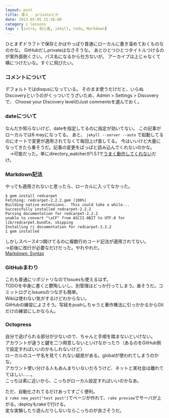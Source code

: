 ```yaml
---
layout: post
title: 導入 - privateとか
date: 2013-05-05 15:56:00
category : lessons
tags : [intro, 初心者, jekyll, todo, Markdown]
---
```


ひとまずドラフトで保存とかはやっぱり普通にローカルに書き溜めておくものなのかな。
GitHubだしprivateはなさそうな。
あとひとつひとつタイトルつけるのが案外面倒くさい。パス名になるから仕方ないが。
アーカイブは上じゃなくて横につけたいな。すぐに飛びたい。

### コメントについて
デフォルトではdisqusになっている。
そのまま使うだけだと、いらぬDiscoveryというのがくっついてうざいため、Admin > Settings > Discoveryで、
Choose your Discovery levelのJust commentsを選んでおく。

### dateについて
なんだか知らないけど、dateを指定してるのに指定が効いてない。
この記事がローカルでは6 mayになってる。
あと、
    `jekyll --server --auto`
で起動してるのにオートで変更が適用されてなくて毎回上げ直してる。
今はいいけど大量になってきたら重そうだ。記事の変更をぱっぱと読み込んでくれないのかな。  
　→可能だった。単にdirectory_watcherが1.5.1で[うまく動作してくれない](http://stackoverflow.com/questions/15591000/jekylls-auto-doesnt-work)だけ。

### Markdown記法
やっても適用されないと思ったら、ローカルに入ってなかった。  

    $ gem install redcarpet
    Fetching: redcarpet-2.2.2.gem (100%)
    Building native extensions.  This could take a while...
    Successfully installed redcarpet-2.2.2
    Parsing documentation for redcarpet-2.2.2
    unable to convert "\xCF" from ASCII-8BIT to UTF-8 for lib/redcarpet.bundle, skipping
    Installing ri documentation for redcarpet-2.2.2
    1 gem installed

しかしスペース4つ開けてるのに複数行のコード記法が適用されてない。  
→前後に改行が必要なだけだった。やれやれだ。  
[Markdown: Syntax](http://daringfireball.net/projects/markdown/syntax#precode)

### GitHubまわり
これも普通にリポジトリなのでIssuesも使えるはず。  
TODOを中身に書くと鬱陶しいし、別管理はどっか行ってしまう。楽そうだ。コミットログとIssuesのつなぎも簡単。  
Wikiは使わない気がするけどわからない。  
GitHubの練習によさそう。写経をpushしちゃうと著作権法に引っかかるからGitだけの練習にしかならん。  

### Octopress
自分で逃げられる部分が少ないので、ちゃんと手順を踏まないといけない。  
アカウントが違うと鍵を二つ用意しないといけなかったり（あるのをGitHub側で設定すればいいのかもしれないけど）  
ローカルのユーザ名を見てくれない疑惑がある。globalが使われてしまうのかな。  
アカウント使い分ける人もあんまりいないだろうけど、ネットと実社会は離れててほしい……。  
こっちは素に近いから、こっちがローカル設定すればいいのかなあ。

ただ、自動化されてるだけあってすごく便利。  
`$ rake new_post["test post"]`でページが作れて、`rake preview`でサーバが上がる。deployもrakeで行ける。  
変な実験したり遊んだりしないならこっちのが良さそうだ。